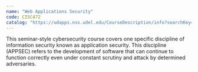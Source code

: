 ```yaml
---
name: "Web Applications Security"
code: CISC472
catalog: "https://udapps.nss.udel.edu/CourseDescription/info?searchKey=2020%7cCISC472"
---
```


This seminar-style cybersecurity course covers one specific discipline of information security known as application security. This discipline (APPSEC) refers to the development of software that can continue to function correctly even under constant scrutiny and attack by determined adversaries.